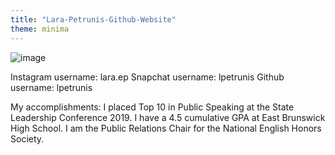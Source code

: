 ```yaml
---
title: "Lara-Petrunis-Github-Website"
theme: minima
---
```


![image](https://user-images.githubusercontent.com/84469307/121784512-3cbae380-cb82-11eb-8422-a4b02d1dcac0.png)

Instagram username: lara.ep
Snapchat username: lpetrunis
Github username: lpetrunis

My accomplishments:
I placed Top 10 in Public Speaking at the State Leadership Conference 2019.
I have a 4.5 cumulative GPA at East Brunswick High School.
I am the Public Relations Chair for the National English Honors Society.
